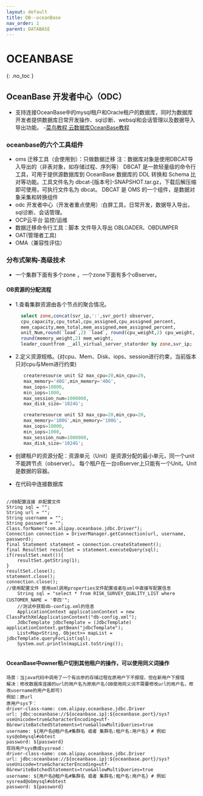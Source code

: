 ```yaml
---
layout: default
title: DB--oceanBase
nav_order: 1
parent: DATABASE
---
```


# OCEANBASE
{: .no_toc }

## OceanBase 开发者中心（ODC）
- 支持连接OceanBase中的mysql租户和Oracle租户的数据库，同时为数据库开发者提供数据库日常开发操作、sql诊断、websql和会话管理以及数据导入导出功能。
-[菜鸟教程 云数据库OceanBase教程](https://www.w3cschool.cn/oceanbase/oceanbase-gu1e3fsx.html)
### oceanbase的六个工具组件
- oms 迁移工具（会使用到）：只做数据迁移  注：数据库对象是使用DBCAT导入导出的（非表对象，如存储过程、序列等）
DBCAT 是一款轻量级的命令行工具，可用于提供源数据库到 OceanBase 数据库的 DDL 转换和 Schema 比对等功能。工具文件名为 dbcat-[版本号]-SNAPSHOT.tar.gz，下载后解压缩即可使用，可执行文件名为 dbcat。
DBCAT 是 OMS 的一个组件，是数据对象采集和转换组件
- odc 开发者中心（开发者重点使用）:白屏工具，日常开发，数据导入导出，sql诊断、会话管理。
- OCP云平台 监控/运维
- 数据迁移命令行工具：脚本  文件导入导出 OBLOADER、OBDUMPER
- OAT(管理者工具)
- OMA（兼容性评估）


### 分布式架构-高级技术
- 一个集群下面有多个zone ，一个zone下面有多个oBserver。   
#### OB资源的分配流程
- 1.查看集群资源由各个节点的聚合情况。 
     ````sql
       select zone,concat(svr_ip,':',svr_port) observer, 
       cpu_capacity,cpu_total,cpu_assigned,cpu_assigned_percent,
       mem_capacity,mem_total,mem_assigned,mem_assigned_percent,
       unit_Num,round(`load`,2) `load`, round(cpu_weight,2) cpu_weight, 
       round(memory_weight,2) mem_weight, 
       leader_countfrom __all_virtual_server_statorder by zone,svr_ip;
     ````
- 2.定义资源规格。(对cpu、Mem、Disk、iops、session进行约束，当前版本只对cpu与Mem进行约束)
     ````sql
        createresource unit S2 max_cpu=20,min_cpu=20,
        max_memory='40G',min_memory='40G',
        max_iops=10000,
        min_iops=1000,
        max_session_num=1000000,
        max_disk_size='1024G';
     ````
     ````sql
        createresource unit S3 max_cpu=20,min_cpu=20,
        max_memory='100G',min_memory='100G',
        max_iops=10000,
        min_iops=1000,
        max_session_num=1000000,
        max_disk_size='1024G';
     ````
  
- 创建租户的资源分配：资源单元（Unit）是资源分配的最小单元，同一个unit不能跨节点（observer）。
        每个租户在一台oBserver上只能有一个Unit。Unit是数据的容器。
  
- 在代码中连接数据库
````

//OB配置连接 非配置文件 
String sql = "";
String url = "";
String username = "";
String password = "";
Class.forName("com.alipay.oceanbase.jdbc.Driver");
Connection connection = DriverManager.getConnection(url, username, password);
final Statement statement = connection.createStatement();
final ResultSet resultSet = statement.executeQuery(sql);
if(resultSet.next()){
    resultSet.getString(1);
}
resultSet.close();
statement.close();
connection.close();
//使用配置文件 使用xml调用properties文件配置或者在xml中直接写配置信息
    String sql = "select * from RISK_SURVEY_QUALITY_LIST where CUSTOMER_NAME = '李四'";
    //测试中获取db-config.xml的信息
    ApplicationContext applicationContext = new ClassPathXmlApplicationContext("db-config.xml");
    JdbcTemplate jdbcTemplate = (JdbcTemplate) applicationContext.getBean("jdbcTemplate");
    List<Map<String, Object>> mapList = jdbcTemplate.queryForList(sql);
    System.out.println(mapList.toString());
        
````

#### OceanBase中owner租户切到其他租户的操作，可以使用同义词操作
````
场景：当java代码中调用了一个有出参的存储过程在原用户下不报错，但在新用户下报错
解决：修改数据库连接的url的用户名为原用户名(OB使用同义词不需要修改url的用户名，修改username的用户名即可)
例如：原url
原用户sys下：
driver-class-name: com.alipay.oceanbase.jdbc.Driver
url: jdbc:oceanbase://${oceanbase.ip}:${oceanbase.port}/sys?useUnicode=true&characterEncoding=utf-8&rewriteBatchedStatements=true&allowMultiQueries=true
username: ${用户名@租户名#集群名 或者 集群名:租户名:用户名} # 例如 sys@obmysql#obtest
password: ${password}
现将用户sys换成sysread：
driver-class-name: com.alipay.oceanbase.jdbc.Driver
url: jdbc:oceanbase://${oceanbase.ip}:${oceanbase.port}/sys?useUnicode=true&characterEncoding=utf-8&rewriteBatchedStatements=true&allowMultiQueries=true
username: ${用户名@租户名#集群名 或者 集群名:租户名:用户名} # 例如 sysread@obmysql#obtest
password: ${password}
````
  
